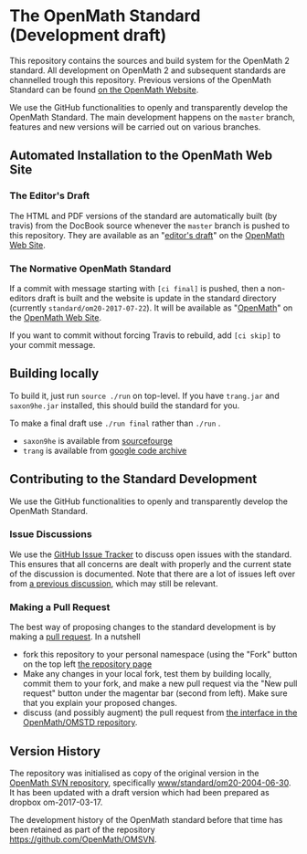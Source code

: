 # The OpenMath Standard (Development draft)

This repository contains the sources and build system for the OpenMath 2 standard. All development on OpenMath 2 and subsequent standards are channelled trough this repository. Previous versions of the OpenMath Standard can be found [on the OpenMath Website](http://openmath.github.io/standard).

We use the GitHub functionalities to openly and transparently develop the OpenMath Standard. 
The main development happens on the `master` branch, features and new versions will be carried out on various branches. 

## Automated Installation to the OpenMath Web Site

### The Editor's Draft

The HTML and PDF versions of the standard are automatically built (by travis) from the  DocBook source whenever the `master` branch is pushed to this repository. They are available as an "[editor's draft](https://openmath.github.io/standard/om20-editors-draft/)" on the [OpenMath Web Site](http://openmath.github.io).

### The Normative OpenMath Standard

If a commit with message starting with `[ci final]` is pushed, then a non-editors draft is built and the website is update in the standard directory (currently `standard/om20-2017-07-22`). It will be available as "[OpenMath](https://openmath.github.io/standard/om20-2017-07-22/)" on the [OpenMath Web Site](http://openmath.github.io).

If you want to commit without forcing Travis to rebuild, add `[ci skip]` to your commit message.

## Building locally 

To build it, just run `source ./run` on top-level. If you have `trang.jar` and
`saxon9he.jar` installed, this should build the standard for you.

To make a final draft use `./run final` rather than `./run`  . 

* `saxon9he` is available from [sourcefourge](http://saxon.sourceforge.net/)
* `trang` is available from [google code archive](https://code.google.com/archive/p/jing-trang/downloads)

## Contributing to the Standard Development 

We use the GitHub functionalities to openly and transparently develop the OpenMath Standard. 

### Issue Discussions

We use the [GitHub Issue Tracker](issues) to discuss open issues with the standard. This ensures that all concerns are dealt with properly and the current state of the discussion is documented.  Note that there are a lot of issues left over from [a  previous discussion](OpenMath/OM3/issues), which may still be relevant.  


### Making a Pull Request

The best way of proposing changes to the standard development is by making a [pull request](https://gist.github.com/Chaser324/ce0505fbed06b947d962). In a nutshell 
* fork this repository to your personal namespace (using the "Fork" button on the top left [the repository page](https://github.com/OpenMath/OMSTD/)
* Make any changes in your local fork, test them by building locally, commit them to your fork, and make a new pull request via the "New pull request" button under the magentar bar (second from left). Make sure that you explain your proposed changes. 
* discuss (and possibly augment) the pull request from [the interface in the OpenMath/OMSTD repository](https://github.com/OpenMath/OMSTD/pulls).

## Version History

The repository was initialised as copy of the original version in the
[OpenMath SVN repository](https://github.com/OpenMath/OMSVN), specifically 
[www/standard/om20-2004-06-30](https://github.com/OpenMath/OMSVN/tree/master/www/standard/om20-2004-06-30). It has been updated with a draft version which had been prepared as dropbox om-2017-03-17.

The development history of the OpenMath standard before that time has been retained as part of the repository https://github.com/OpenMath/OMSVN. 


